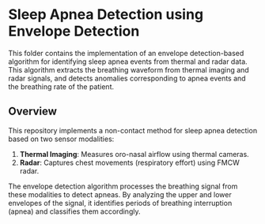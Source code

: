 # Sleep Apnea Detection using Envelope Detection

This folder contains the implementation of an envelope detection-based algorithm for identifying sleep apnea events from thermal and radar data. This algorithm extracts the breathing waveform from thermal imaging and radar signals, and detects anomalies corresponding to apnea events and the breathing rate of the patient.

## Overview

This repository implements a non-contact method for sleep apnea detection based on two sensor modalities:
1. **Thermal Imaging**: Measures oro-nasal airflow using thermal cameras.
2. **Radar**: Captures chest movements (respiratory effort) using FMCW radar.

The envelope detection algorithm processes the breathing signal from these modalities to detect apneas. By analyzing the upper and lower envelopes of the signal, it identifies periods of breathing interruption (apnea) and classifies them accordingly.
